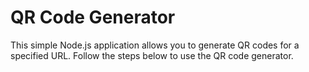 # QR Code Generator
This simple Node.js application allows you to generate QR codes for a specified URL. Follow the steps below to use the QR code generator.
